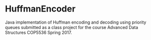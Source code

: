# HuffmanEncoder

Java implementation of Huffman encoding and decoding using priority queues submitted as a class project for the course Advanced Data Structures COP5536 Spring 2017.
